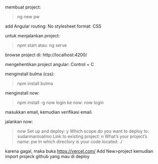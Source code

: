 membuat project:

> ng new pw

add Angular routing: No
stylesheet format: CSS

untuk menjalankan project:

> npm start
> atau:
> ng serve

browse project di: http://localhost:4200/

mengehentikan project angular:
Control + C

menginstall bulma (css):

> npm install bulma


menginstall now:
> npm install -g now
login ke now:
> now login

masukkan email, kemudian verifikasi email.

jalankan now:
> now
Set up and deploy: y
Which scope do you want to deploy to: sudarmantoatmo
Link to existing project: n
What’s your project’s name: pw
In which directory is your code located: ./

karena gagal, maka buka https://vercel.com/
Add New>project
kemudian import projeck github yang mau di deploy

